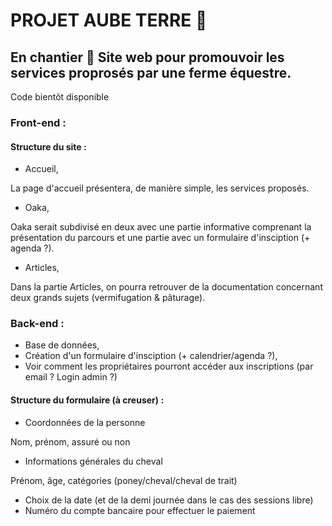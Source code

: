# PROJET AUBE TERRE 🌳

## En chantier 🚧 Site web pour promouvoir les services proprosés par une ferme équestre. 

Code bientôt disponible

### Front-end :
#### Structure du site :
* Accueil, 

La page d'accueil présentera, de manière simple, les services proposés.
* Oaka,

Oaka serait subdivisé en deux avec une partie informative comprenant la présentation du parcours et une partie avec un formulaire d'insciption (+ agenda ?).
* Articles,

Dans la partie Articles, on pourra retrouver de la documentation concernant deux grands sujets (vermifugation & pâturage).

### Back-end :  
* Base de données,
* Création d'un formulaire d'insciption (+ calendrier/agenda ?),
* Voir comment les propriétaires pourront accéder aux inscriptions (par email ? Login admin ?)

#### Structure du formulaire (à creuser) :
* Coordonnées de la personne 

Nom, prénom, assuré ou non
* Informations générales du cheval

Prénom, âge, catégories (poney/cheval/cheval de trait)
* Choix de la date (et de la demi journée dans le cas des sessions libre)
* Numéro du compte bancaire pour effectuer le paiement
